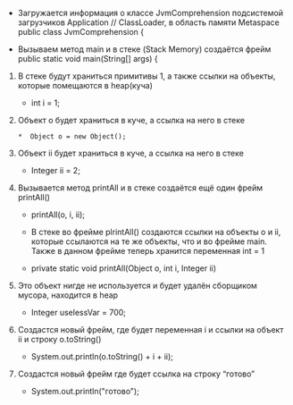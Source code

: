 * Загружается информация о классе JvmComprehension подсистемой загрузчиков Application // ClassLoader,  в область памяти Metaspace
public class JvmComprehension {

* Вызываем метод main и в стеке (Stack Memory) создаётся фрейм
 public static void main(String[] args) {

1. В стеке будут храниться примитивы 1, а также ссылки на объекты, которые помещаются в heap(куча)

      * int i = 1; 
 
2. Объект o будет храниться в куче, а ссылка на него в стеке 

       *  Object o = new Object(); 

3. Объект ii будет храниться в куче, а ссылка на него в стеке   

      *  Integer ii = 2; 

4. Вызывается метод printAll и в стеке создаётся ещё один фрейм printAll()

   * printAll(o, i, ii); 

   * В стеке во фрейме plrintAll() создаются ссылки на объекты o и ii, которые ссылаются на те же объекты, что и во фрейме main. Также в данном фрейме теперь хранится переменная int = 1
    
   * private static void printAll(Object o, int i, Integer ii) 


5. Это объект нигде не используется и будет удалён сборщиком мусора, находится в heap
   *  Integer uselessVar = 700;

6. Создастся новый фрейм, где будет переменная i и ссылки на объект ii и строку o.toString() 
   * System.out.println(o.toString() + i + ii); 

7. Создастся новый фрейм где будет ссылка на строку “готово” 
   * System.out.println("готово"); 
 